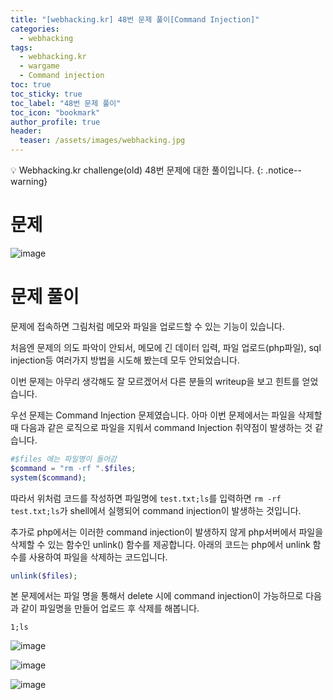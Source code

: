 ```yaml
---
title: "[webhacking.kr] 48번 문제 풀이[Command Injection]"
categories:
  - webhacking
tags:
  - webhacking.kr
  - wargame
  - Command injection
toc: true
toc_sticky: true
toc_label: "48번 문제 풀이"
toc_icon: "bookmark"
author_profile: true
header:
  teaser: /assets/images/webhacking.jpg
---
```


💡 Webhacking.kr challenge(old) 48번 문제에 대한 풀이입니다.
{: .notice--warning}

# 문제
  ![image](https://user-images.githubusercontent.com/33647663/152781963-edff2698-d63b-4698-acd9-d605352a1714.png)

# 문제 풀이
  
  문제에 접속하면 그림처럼 메모와 파일을 업로드할 수 있는 기능이 있습니다.
  
  처음엔 문제의 의도 파악이 안되서, 메모에 긴 데이터 입력, 파일 업로드(php파일), sql injection등 여러가지 방법을 시도해 봤는데 모두 안되었습니다.

  이번 문제는 아무리 생각해도 잘 모르겠어서 다른 분들의 writeup을 보고 힌트를 얻었습니다.

  우선 문제는 Command Injection 문제였습니다. 아마 이번 문제에서는 파일을 삭제할때 다음과 같은 로직으로 파일을 지워서 command Injection 취약점이 발생하는 것 같습니다.

  ```php
  #$files 에는 파일명이 들어감
  $command = "rm -rf ".$files;
  system($command);
  ```

  따라서 위처럼 코드를 작성하면 파일명에 ```test.txt;ls```를 입력하면 ```rm -rf test.txt;ls```가 shell에서 실행되어 command injection이 발생하는 것입니다.
  
  추가로 php에서는 이러한 command injection이 발생하지 않게 php서버에서 파일을 삭제할 수 있는 함수인 unlink() 함수를 제공합니다. 아래의 코드는 php에서 unlink 함수를 사용하여 파일을 삭제하는 코드입니다.

  ```php
  unlink($files);
  ```

  본 문제에서는 파일 명을 통해서 delete 시에 command injection이 가능하므로 다음과 같이 파일명을 만들어 업로드 후 삭제를 해봅니다.

  ```
  1;ls
  ```

  ![image](https://user-images.githubusercontent.com/33647663/152784577-595f6008-e6f2-4985-93dd-9b3cc66d5d14.png)

  ![image](https://user-images.githubusercontent.com/33647663/152784764-a0824829-bbd8-41c0-be47-3ce822148789.png)

  ![image](https://user-images.githubusercontent.com/33647663/152784653-610afad4-9356-46ac-8272-3b3fbb572ebc.png)

  
